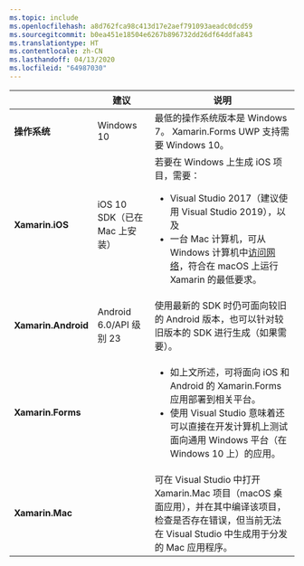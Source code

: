 ```yaml
---
ms.topic: include
ms.openlocfilehash: a8d762fca98c413d17e2aef791093aeadc0dcd59
ms.sourcegitcommit: b0ea451e18504e6267b896732dd26df64ddfa843
ms.translationtype: HT
ms.contentlocale: zh-CN
ms.lasthandoff: 04/13/2020
ms.locfileid: "64987030"
---
```

||建议|说明|
|---|---|---|
|**操作系统**|Windows 10|最低的操作系统版本是 Windows 7。 Xamarin.Forms UWP 支持需要 Windows 10。
|**Xamarin.iOS**|iOS 10 SDK（已在 Mac 上安装）|若要在 Windows 上生成 iOS 项目，需要：<ul><li>Visual Studio 2017（建议使用 Visual Studio 2019），以及</li><li>一台 Mac 计算机，可从 Windows 计算机中<a href="~/ios/get-started/installation/windows/connecting-to-mac/index.md">访问网络</a>，符合在 macOS 上运行 Xamarin 的最低要求。</li></ul>|
|**Xamarin.Android**|Android 6.0/API 级别 23|使用最新的 SDK 时仍可面向较旧的 Android 版本，也可以针对较旧版本的 SDK 进行生成（如果需要）。|
|**Xamarin.Forms**||<ul><li>如上文所述，可将面向 iOS 和 Android 的 Xamarin.Forms 应用部署到相关平台。</li><li>使用 Visual Studio 意味着还可以直接在开发计算机上测试面向通用 Windows 平台（在 Windows 10 上）的应用。</li></ul>|
|**Xamarin.Mac**||可在 Visual Studio 中打开 Xamarin.Mac 项目（macOS 桌面应用），并在其中编译该项目，检查是否存在错误，但当前无法在 Visual Studio 中生成用于分发的 Mac 应用程序。|
